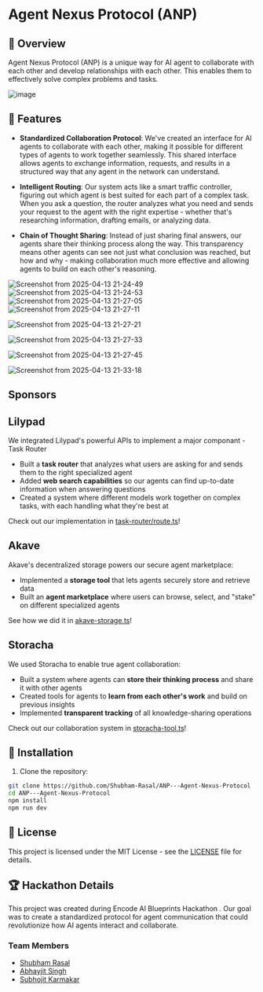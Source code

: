# Agent Nexus Protocol (ANP)

## 🌟 Overview

Agent Nexus Protocol (ANP) is a unique way for AI agent to collaborate with each other and develop relationships with each other. This enables them to effectively solve complex problems and tasks.

![image](https://github.com/user-attachments/assets/3190dda0-6c6f-41b1-ae0a-c9b33d82ad2a)




## 🚀 Features

- **Standardized Collaboration Protocol**: We've created an interface for AI agents to collaborate with each other, making it possible for different types of agents to work together seamlessly. This shared interface allows agents to exchange information, requests, and results in a structured way that any agent in the network can understand.

- **Intelligent Routing**: Our system acts like a smart traffic controller, figuring out which agent is best suited for each part of a complex task. When you ask a question, the router analyzes what you need and sends your request to the agent with the right expertise - whether that's researching information, drafting emails, or analyzing data.

- **Chain of Thought Sharing**: Instead of just sharing final answers, our agents share their thinking process along the way. This transparency means other agents can see not just what conclusion was reached, but how and why - making collaboration much more effective and allowing agents to build on each other's reasoning.

![Screenshot from 2025-04-13 21-24-49](https://github.com/user-attachments/assets/7951944b-d180-4242-9847-4d8a14ccbc00)
![Screenshot from 2025-04-13 21-24-53](https://github.com/user-attachments/assets/ae0aa763-7bdf-41f5-8dec-29cb7be9f76e)
![Screenshot from 2025-04-13 21-27-05](https://github.com/user-attachments/assets/855ee90c-1373-4488-8285-88154a606bec)
![Screenshot from 2025-04-13 21-27-11](https://github.com/user-attachments/assets/ae584d0d-9ab9-4194-a725-3d231bd0b8ee)

![Screenshot from 2025-04-13 21-27-21](https://github.com/user-attachments/assets/3e18a70d-2b47-4145-bf2a-15be67b11f00)

![Screenshot from 2025-04-13 21-27-33](https://github.com/user-attachments/assets/47cb09c8-78c0-4865-94b7-5d8715b875c7)


![Screenshot from 2025-04-13 21-27-45](https://github.com/user-attachments/assets/05746197-ff02-4a5c-a0e7-ed61d4f005de)

![Screenshot from 2025-04-13 21-33-18](https://github.com/user-attachments/assets/cb67a732-7702-4009-8009-3674fce92d44)


## Sponsors


##  Lilypad

We integrated Lilypad's powerful APIs to implement a major componant - Task Router

- Built a **task router** that analyzes what users are asking for and sends them to the right specialized agent
- Added **web search capabilities** so our agents can find up-to-date information when answering questions
- Created a system where different models work together on complex tasks, with each handling what they're best at

Check out our implementation in [task-router/route.ts](https://github.com/Shubham-Rasal/ANP---Agent-Nexus-Protocol/blob/master/frontend/src/app/api/task-router/route.ts)!

## Akave

Akave's decentralized storage powers our secure agent marketplace:

- Implemented a **storage tool** that lets agents securely store and retrieve data
- Built an **agent marketplace** where users can browse, select, and "stake" on different specialized agents

See how we did it in [akave-storage.ts](https://github.com/Shubham-Rasal/ANP---Agent-Nexus-Protocol/blob/master/frontend/src/features/agents/leadgen/akave-storage.ts)!

## Storacha

We used Storacha to enable true agent collaboration:

- Built a system where agents can **store their thinking process** and share it with other agents
- Created tools for agents to **learn from each other's work** and build on previous insights
- Implemented **transparent tracking** of all knowledge-sharing operations

Check out our collaboration system in [storacha-tool.ts](https://github.com/Shubham-Rasal/ANP---Agent-Nexus-Protocol/blob/master/frontend/src/features/agents/leadgen/storacha-tool.ts)!




## 🔧 Installation

1. Clone the repository:
```bash
git clone https://github.com/Shubham-Rasal/ANP---Agent-Nexus-Protocol
cd ANP---Agent-Nexus-Protocol
npm install
npm run dev
```


## 📄 License

This project is licensed under the MIT License - see the [LICENSE](https://github.com/Shubham-Rasal/ANP---Agent-Nexus-Protocol/blob/master/LICENSE) file for details.

## 🏆 Hackathon Details

This project was created during Encode AI Blueprints Hackathon . Our goal was to create a standardized protocol for agent communication that could revolutionize how AI agents interact and collaborate.

### Team Members
- [Shubham Rasal](https://github.com/Shubham-Rasal)
- [Abhayjit Singh](https://github.com/abhayjit07)
- [Subhojit Karmakar](https://github.com/subhojit26)

